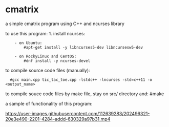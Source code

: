 # cmatrix
a simple cmatrix program using C++ and ncurses library

to use this program:
    1. install ncurses:
    
        - on Ubuntu:
            #apt-get install -y libncurses5-dev libncursesw5-dev

        - on RockyLinux and CentOS:
            #dnf install -y ncurses-devel


to compile source code files (manually):

      #gcc main.cpp tic_tac_toe.cpp -lstdc++ -lncurses -std=c++11 -o <output_name>


to compile souce code files by make file, stay on src/ directory and:
	  #make


a sample of functionality of this program:


https://user-images.githubusercontent.com/112639283/202496321-20e3e490-2201-4284-addd-630329a97b31.mp4
